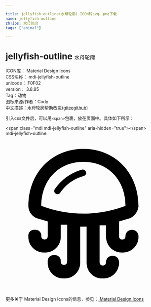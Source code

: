 ```yaml
---

title: jellyfish outline(水母轮廓) ICON转svg、png下载
name: jellyfish-outline
zhTips: 水母轮廓
tags: ["animal"]

---
```


# jellyfish-outline  <small style="font-size: 60%;font-weight: 100">水母轮廓</small>


<div class="detail-page">
<p>
<span>
ICON库：
<span class="badge-secondary badge">Material Design Icons</span> 
</span>
<br/>
<span>
CSS名称：
<span class="badge-secondary badge">mdi-jellyfish-outline</span> 
</span>
<br/>
<span>
unicode：
<span class="badge-secondary badge">F0F02</span> 
<copy-btn content='F0F02' btn-title=""></copy-btn>
<copy-btn :content='String.fromCodePoint(parseInt("F0F02", 16))' btn-title="复制U"></copy-btn>
</span>
<br/>
<span>
version：
<span class="badge-secondary badge">3.8.95</span> 
</span><br/><span>Tag：<span class="badge-light badge"><router-link to="/tags/animal.html">动物</router-link></span></span>
<br/>
<span>图标来源/作者：<span class="badge-light badge">Cody</span></span> 
<br/>
<span class="zh-detail">中文描述：<span class="badge-primary badge">水母轮廓</span><span class="help-link"><span>帮助改进</span>(<a href="https://gitee.com/liuwave/icon-helper/edit/master/json/material/jellyfish-outline.json" target="_blank" rel="noopener noreferrer">gitee</a><a href="https://github.com/liuwave/icon-helper/edit/master/json/material/jellyfish-outline.json" target="_blank" rel="noopener noreferrer">github</a></span>)</span><br/>
</p>
</div>
<div class="alert alert-dark">
  <i class="mdi mdi-jellyfish-outline mdi-48px"></i>
  <i class="mdi mdi-jellyfish-outline mdi-36px"></i>
  <i class="mdi mdi-jellyfish-outline mdi-24px"></i>
  <i class="mdi mdi-jellyfish-outline mdi-18px"></i>
</div>
<div>
  <p>引入css文件后，可以用<code>&lt;span&gt;</code>包裹，放在页面中。具体如下所示：    
  </p>
  <div class="alert alert-primary" style="font-size: 14px">
    &lt;span class="mdi mdi-jellyfish-outline" aria-hidden="true"&gt;&lt;/span&gt;
    <copy-btn content='<span class="mdi mdi-jellyfish-outline" aria-hidden="true"></span>'></copy-btn>
  </div>
  <div class="alert alert-secondary">
    <i class="mdi mdi-jellyfish-outline"
    style="font-size: 24px"
    aria-hidden="true"></i> mdi-jellyfish-outline
    <copy-btn content="mdi-jellyfish-outline" btn-title="复制图标名称"></copy-btn>
  </div>
</div>
<div id="svg" class="svg-wrap">
<svg xmlns="http://www.w3.org/2000/svg" viewBox="0 0 24 24"><path d="M12,4C15.8,4 18.5,6.8 18.5,10.8C14.31,12.39 9.69,12.39 5.5,10.8C5.5,6.8 8.2,4 12,4M12,2C7.3,2 3.5,5.5 3.5,10.9C3.56,11.7 4.06,12.4 4.8,12.7L6.5,13.2V15.5A0.5,0.5 0 0,1 6,16A0.5,0.5 0 0,1 5.5,15.5C5.57,14.92 5.08,14.43 4.5,14.5C3.92,14.43 3.43,14.92 3.5,15.5C3.44,16.86 4.54,18 5.9,18H6C7.41,18.06 8.56,16.91 8.5,15.5V13.7H9.5V19.4C9.5,20.07 8.5,20.07 8.5,19.4C8.57,18.82 8.08,18.33 7.5,18.4C6.92,18.33 6.43,18.82 6.5,19.4C6.39,20.8 7.5,22 8.9,22H9C10.41,22.06 11.56,20.91 11.5,19.5V14H12.5V19.5C12.44,20.91 13.59,22.06 15,22H15.1C16.47,22 17.56,20.86 17.5,19.5C17.5,18.17 15.5,18.17 15.5,19.5C15.5,20.17 14.5,20.17 14.5,19.5V13.8H15.5V15.6C15.5,16.96 16.63,18.06 18,18H18.1C19.47,18 20.56,16.86 20.5,15.5C20.5,14.17 18.5,14.17 18.5,15.5C18.5,16.17 17.5,16.17 17.5,15.5V13.2L19.2,12.7C19.92,12.36 20.41,11.68 20.5,10.9C20.5,5.5 16.7,2 12,2M12,6.2C10.53,6.6 9.24,7.53 8.4,8.8C8,9.33 7.2,8.73 7.6,8.2C8.6,6.73 10.09,5.67 11.8,5.2C12.08,5.14 12.35,5.32 12.4,5.6C12.5,5.9 12.3,6.1 12,6.2Z" /></svg>
</div>
<detail full-name='mdi-jellyfish-outline'></detail>
    
<div><p>更多关于 Material Design Icons的信息，参见：<a target="_blank" href="https://iconhelper.cn/material.html"> Material Design Icons</a>
</p></div>
